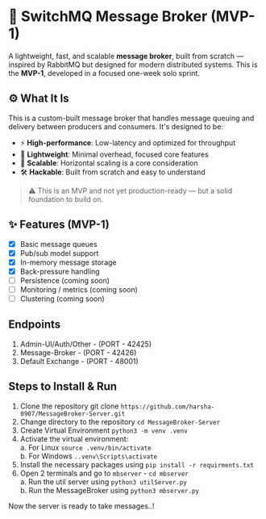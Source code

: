 # 🚀 SwitchMQ Message Broker (MVP-1)

A lightweight, fast, and scalable **message broker**, built from scratch — inspired by RabbitMQ but designed for modern distributed systems. This is the **MVP-1**, developed in a focused one-week solo sprint.

## ⚙️ What It Is

This is a custom-built message broker that handles message queuing and delivery between producers and consumers. It's designed to be:

- ⚡ **High-performance**: Low-latency and optimized for throughput  
- 🧵 **Lightweight**: Minimal overhead, focused core features  
- 🧱 **Scalable**: Horizontal scaling is a core consideration  
- 🛠️ **Hackable**: Built from scratch and easy to understand  

> ⚠️ This is an MVP and not yet production-ready — but a solid foundation to build on.

## ✨ Features (MVP-1)

- [x] Basic message queues  
- [x] Pub/sub model support  
- [x] In-memory message storage  
- [x] Back-pressure handling  
- [ ] Persistence (coming soon)  
- [ ] Monitoring / metrics (coming soon)  
- [ ] Clustering (coming soon)  

## Endpoints
1. Admin-UI/Auth/Other - (PORT - 42425)
2. Message-Broker - (PORT - 42426)
3. Default Exchange - (PORT - 48001)

## Steps to Install & Run
1. Clone the repository git clone `https://github.com/harsha-0907/MessageBroker-Server.git`
2. Change directory to the repository `cd MessageBroker-Server`
3. Create Virtual Environment `python3 -m venv .venv`
4. Activate the virtual environment: \
    a. For Linux `source .venv/bin/activate` \
    b. For Windows `..venv\Scripts\activate` 
5. Install the necessary packages using `pip install -r requirments.txt`
6. Open 2 terminals and go to `mbserver` - `cd mbserver` \
    a. Run the util server using `python3 utilServer.py` \
    b. Run the MessageBroker using `python3 mbserver.py`

                                    



 Now the server is ready to take messages..!

